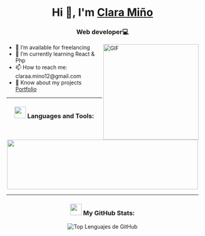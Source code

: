 <h1 align="center">Hi 👋, I'm <a href="" target="_blank">Clara Miño</a></h1>
<h3 align="center">Web developer💻</h3>

<div>
    <img align="right" width="250" alt="GIF" src="https://camo.githubusercontent.com/2a85a3fe4bc2747c3d6114596fbecf23279aacbc4ad08977c7e2e5ab86d2691d/68747470733a2f2f63646e2e6472696262626c652e636f6d2f75736572732f313237373331322f73637265656e73686f74732f31343733333239382f6d656469612f33396231303435653539333733373538376464363065343263383432326431662e676966">

<ul>
        <li>🤝 I’m available for freelancing</li>
        <li>🌱 I’m currently learning React & Php</li>
        <li>📫 How to reach me: claraa.mino12@gmail.com</li>
        <li>📄 Know about my projects <a href="" target="_blank">Portfolio</a></li>
    </ul>
</div>
<hr>

<h3 align="center">
    <img src="https://camo.githubusercontent.com/aed61247fb59e3b38d417a3f363e0734b5951cc3afb93948f35c4c0d2cc928d0/68747470733a2f2f6d656469612e67697068792e636f6d2f6d656469612f4f624e547738557a7779364b512f67697068792e676966" width="30" height="30">
    Languages and Tools:
</h3>
<p align="center">
    <img width="500px" src="https://skillicons.dev/icons?i=java,react,php,js,html,css,sass,git,docker,antd&perline=6" height="130px" />
</p>
<hr>

<div align="center">
    <h3 align="center">
    <img src="https://media.giphy.com/media/iY8CRBdQXODJSCERIr/giphy.gif" width="30" height="30">
    My GitHub Stats:
</h3>
    <p>
        <img align="center" src="https://github-readme-stats.vercel.app/api/top-langs?username=ClaraMino1&show_icons=true&theme=dark&locale=en&layout=compact" alt="Top Lenguajes de GitHub" />
    </p>
</div>
